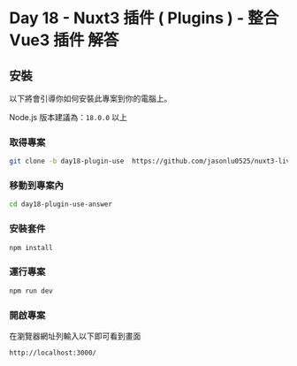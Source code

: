 # Day 18 - Nuxt3 插件 ( Plugins ) - 整合 Vue3 插件 解答

## 安裝

以下將會引導你如何安裝此專案到你的電腦上。

Node.js 版本建議為：`18.0.0` 以上

### 取得專案

```bash
git clone -b day18-plugin-use  https://github.com/jasonlu0525/nuxt3-live-answer.git day18-plugin-use-answer
```

### 移動到專案內

```bash
cd day18-plugin-use-answer
```

### 安裝套件

```bash
npm install
```

### 運行專案

```bash
npm run dev
```

### 開啟專案

在瀏覽器網址列輸入以下即可看到畫面

```bash
http://localhost:3000/
```
